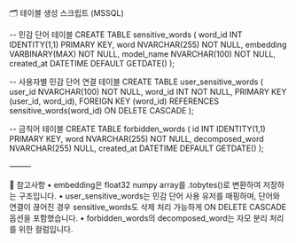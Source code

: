 

🗂️ 테이블 생성 스크립트 (MSSQL)

-- 민감 단어 테이블
CREATE TABLE sensitive_words (
    word_id INT IDENTITY(1,1) PRIMARY KEY,
    word NVARCHAR(255) NOT NULL,
    embedding VARBINARY(MAX) NOT NULL,
    model_name NVARCHAR(100) NOT NULL,
    created_at DATETIME DEFAULT GETDATE()
);

-- 사용자별 민감 단어 연결 테이블
CREATE TABLE user_sensitive_words (
    user_id NVARCHAR(100) NOT NULL,
    word_id INT NOT NULL,
    PRIMARY KEY (user_id, word_id),
    FOREIGN KEY (word_id) REFERENCES sensitive_words(word_id) ON DELETE CASCADE
);

-- 금칙어 테이블
CREATE TABLE forbidden_words (
    id INT IDENTITY(1,1) PRIMARY KEY,
    word NVARCHAR(255) NOT NULL,
    decomposed_word NVARCHAR(255) NULL,
    created_at DATETIME DEFAULT GETDATE()
);


⸻

💬 참고사항
	•	embedding은 float32 numpy array를 .tobytes()로 변환하여 저장하는 구조입니다.
	•	user_sensitive_words는 민감 단어 사용 유저를 매핑하며, 단어와 연결이 끊어진 경우 sensitive_words도 삭제 처리 가능하게 ON DELETE CASCADE 옵션을 포함했습니다.
	•	forbidden_words의 decomposed_word는 자모 분리 처리를 위한 컬럼입니다.
